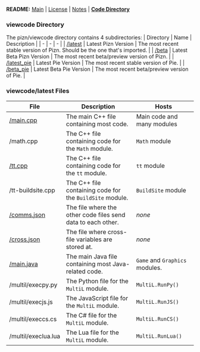 **README:** [Main](https://github.com/piznium/pizn/blob/main/README.md) | [License](https://github.com/piznium/pizn/blob/main/LICENSE.md) | [Notes](https://github.com/piznium/pizn/blob/main/NOTES.md) | [**Code Directory**](https://github.com/piznium/pizn/blob/main/viewcode/CODEDIR.md)

### viewcode Directory
The pizn/viewcode directory contains 4 subdirectories:
| Directory | Name | Description |
| - | - | - |
| [/latest](https://github.com/piznium/pizn/tree/main/viewcode/latest) | Latest Pizn Version | The most recent stable version of Pizn. Should be the one that's imported. |
| [/beta](https://github.com/piznium/pizn/tree/main/viewcode/beta) | Latest Beta Pizn Version | The most recent beta/preview version of Pizn. |
| [/latest_pie](https://github.com/piznium/pizn/tree/main/viewcode/latest_pie) | Latest Pie Version | The most recent stable version of Pie. |
| [/beta_pie](https://github.com/piznium/pizn/tree/main/viewcode/beta_pie) | Latest Beta Pie Version | The most recent beta/preview version of Pie. |

### viewcode/latest Files
| File | Description | Hosts |
| - | - | - |
| [/main.cpp](https://github.com/piznium/pizn/blob/main/viewcode/latest/main.cpp) | The main C++ file containing most code. | Main code and many modules |
| /math.cpp | The C++ file containing code for the `Math` module. | `Math` module |
| [/tt.cpp](https://github.com/piznium/pizn/blob/main/viewcode/latest/tt.cpp) | The C++ file containing code for the `tt` module. | `tt` module |
| /tt-buildsite.cpp | The C++ file containing code for the `BuildSite` module. | `BuildSite` module |
| [/comms.json](https://github.com/piznium/pizn/blob/main/viewcode/latest/comms.json) | The file where the other code files send data to each other. | *none* |
| [/cross.json](https://github.com/piznium/pizn/blob/main/viewcode/latest/cross.json) | The file where cross-file variables are stored at. | *none* |
| [/main.java](https://github.com/piznium/pizn/blob/main/viewcode/latest/main.java) | The main Java file containing most Java-related code. | `Game` and `Graphics` modules.
| /multil/execpy.py | The Python file for the `MultiL` module. | `MultiL.RunPy()`
| /multil/execjs.js | The JavaScript file for the `MultiL` module. | `MultiL.RunJS()`
| /multil/execcs.cs | The C# file for the `MultiL` module. | `MultiL.RunCS()`
| /multil/execlua.lua | The Lua file for the `MultiL` module. | `MultiL.RunLua()`
